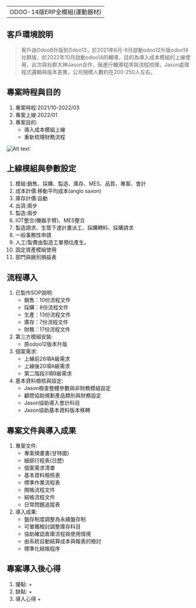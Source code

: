 <table>
    <tr>
        <td>ODOO-14版ERP全模組(運動器材)</td>
    </tr>
</table>

## 客戶環境說明
  >  客戶由Odoo8升版到Odoo12，於2021年6月-9月啟動odoo12升版odoo14社群版，於2022年10月啟動odoo14的輔導，目的為導入成本模組的上線使用，此次與社群大神Jason合作，我進行輔導程序與流程梳理，Jason處理程式邏輯與版本差異，公司規模人數約在200-250人左右。

## 專案時程與目的
1. 專案時程:2021/10-2022/03
2. 專案上線:2022/01
3. 專案目的:
   + 導入成本模組上線
   + 重新梳理財務流程

![Alt text](https://github.com/ksharry/Project-sharing-articles.md/blob/main/png/3.1.1.png?raw=true)
## 上線模組與參數設定
1. 模組:銷售、採購、製造、庫存、MES、品質、專案、會計
2. 成本計價:移動平均成本(anglo saxon)
3. 庫存計價:自動
4. 出貨:兩步
5. 製造:兩步
6. IOT整合(機器手臂)、MES整合
7. 製造請求、生管下達計畫派工、採購轉料、採購請求
8. 一般事務性申請
9. 人工/製費由製造工單預估產生。
10. 固定資產模組使用
11. 部門與廠別損益表

## 流程導入
1. 已製作SOP說明:
   + 銷售：10份流程文件
   + 採購：8份流程文件
   + 生產：13份流程文件
   + 庫存：7份流程文件
   + 財務：17份流程文件
2. 第三方模組安裝:
   + 原odoo12版本升版
3. 個案需求:
   + 上線前26項A級需求
   + 上線後20項A級需求
   + 第二階段3項B級需求
4. 基本資料檢核與設定:
   + Jason檢查整體參數與非財務模組設定
   + 顧問協助規劃產品類別與財務設定
   + Jason協助導入會計科目
   + Jason協助基本資料版本移轉

## 專案文件與導入成果
1. 專案文件:
   + 專案規畫書(甘特圖)
   + 細部行程表(日歷)
   + 個案需求清單
   + 基本資料檢核表
   + 標準作業流程表
   + 開帳流程文件
   + 結帳流程文件
   + 日常問題追蹤表
2. 導入成果:
   + 盤存制度調整為永續盤存制
   + 可單獨檢討調整庫存科目
   + 協助確認倉庫流程與使用情境
   + 由系統自動結算成本與報表的檢討
   + 標準化結帳程序

## 專案導入後心得
1. 優點:
   + 
2. 缺點:
   + 
3. 導入心得
   + 

